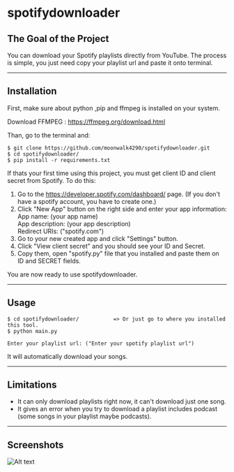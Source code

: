 # spotifydownloader

## The Goal of the Project
You can download your Spotify playlists directly from YouTube. The process is simple, you just need copy your playlist url and paste it onto terminal.

---

## Installation
First, make sure about python ,pip and ffmpeg is installed on your system.

Download FFMPEG : https://ffmpeg.org/download.html

Than, go to the terminal and:
```
$ git clone https://github.com/moonwalk4290/spotifydownloader.git
$ cd spotifydownloader/
$ pip install -r requirements.txt
```

If thats your first time using this project, you must get client ID and client secret from Spotify.
To do this:

1) Go to the https://developer.spotify.com/dashboard/ page. (If you don't have a spotify account, you have to create one.)
2) Click "New App" button on the right side and enter your app information:<br>
  App name:        (your app name) <br>
  App description: (your app description) <br>
  Redirect URIs:   ("spotify.com") <br>
3) Go to your new created app and click "Settings" button.
4) Click "View client secret" and you should see your ID and Secret.
5) Copy them, open "spotify.py" file that you installed and paste them on ID and SECRET fields.
  
You are now ready to use spotifydownloader. 

---

## Usage

```
$ cd spotifydownloader/           => Or just go to where you installed this tool.
$ python main.py

Enter your playlist url: ("Enter your spotify playlist url")
```

It will automatically download your songs.

---

## Limitations
- It can only download playlists right now, it can't download just one song.
- It gives an error when you try to download a playlist includes podcast (some songs in your playlist maybe podcasts).

---

## Screenshots

![Alt text](https://cdn.discordapp.com/attachments/1117901212117893193/1118404759645339658/image.png)
